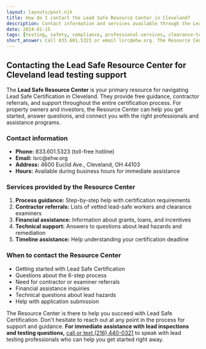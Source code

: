 ```yaml
---
layout: layouts/post.njk
title: How do I contact the Lead Safe Resource Center in Cleveland?
description: Contact information and services available through the Lead Safe Resource Center for lead testing and certification support
date: 2024-01-15
tags: [testing, safety, compliance, professional-services, clearance-testing]
short_answer: Call 833.601.5323 or email lsrc@ehw.org. The Resource Center provides guidance on Lead Safe Certification, contractor referrals, and financial assistance information.
---
```

<h2>Contacting the Lead Safe Resource Center for Cleveland lead testing support</h2>
<p>The <strong>Lead Safe Resource Center</strong> is your primary resource for navigating Lead Safe Certification in Cleveland. They provide free guidance, contractor referrals, and support throughout the entire certification process. For property owners and investors, the Resource Center can help you get started, answer questions, and connect you with the right professionals and assistance programs.</p>
<h3>Contact information</h3>
<ul>
  <li><strong>Phone:</strong> 833.601.5323 (toll-free hotline)</li>
  <li><strong>Email:</strong> lsrc@ehw.org</li>
  <li><strong>Address:</strong> 4600 Euclid Ave., Cleveland, OH 44103</li>
  <li><strong>Hours:</strong> Available during business hours for immediate assistance</li>
</ul>
<h3>Services provided by the Resource Center</h3>
<ol>
  <li><strong>Process guidance:</strong> Step-by-step help with certification requirements</li>
  <li><strong>Contractor referrals:</strong> Lists of vetted lead-safe workers and clearance examiners</li>
  <li><strong>Financial assistance:</strong> Information about grants, loans, and incentives</li>
  <li><strong>Technical support:</strong> Answers to questions about lead hazards and remediation</li>
  <li><strong>Timeline assistance:</strong> Help understanding your certification deadline</li>
</ol>
<h3>When to contact the Resource Center</h3>
<ul>
  <li>Getting started with Lead Safe Certification</li>
  <li>Questions about the 6-step process</li>
  <li>Need for contractor or examiner referrals</li>
  <li>Financial assistance inquiries</li>
  <li>Technical questions about lead hazards</li>
  <li>Help with application submission</li>
</ul>
<p>The Resource Center is there to help you succeed with Lead Safe Certification. Don't hesitate to reach out at any point in the process for support and guidance. <strong>For immediate assistance with lead inspections and testing questions,</strong> <a href="tel:2164400321" class="text-blue-600 hover:text-blue-800">call or text (216) 440-0321</a> to speak with lead testing professionals who can help you get started right away.</p>
